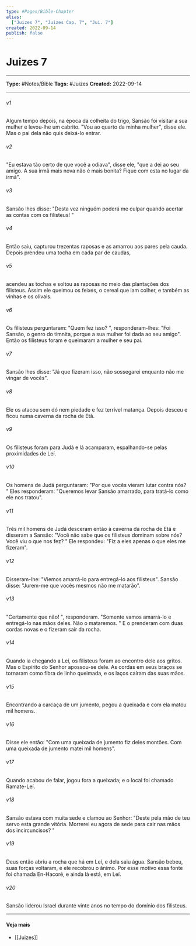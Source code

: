 ```yaml
---
type: #Pages/Bible-Chapter
alias:
  ["Juizes 7", "Juizes Cap. 7", "Jui. 7"]
created: 2022-09-14
publish: false
---
```


# Juizes 7

---

**Type:** #Notes/Bible
**Tags:** #Juizes
**Created:** 2022-09-14

---

###### v1
Algum tempo depois, na época da colheita do trigo, Sansão foi visitar a sua mulher e levou-lhe um cabrito. "Vou ao quarto da minha mulher", disse ele. Mas o pai dela não quis deixá-lo entrar.
###### v2
"Eu estava tão certo de que você a odiava", disse ele, "que a dei ao seu amigo. A sua irmã mais nova não é mais bonita? Fique com esta no lugar da irmã".
###### v3
Sansão lhes disse: "Desta vez ninguém poderá me culpar quando acertar as contas com os filisteus! "
###### v4
Então saiu, capturou trezentas raposas e as amarrou aos pares pela cauda. Depois prendeu uma tocha em cada par de caudas,
###### v5
acendeu as tochas e soltou as raposas no meio das plantações dos filisteus. Assim ele queimou os feixes, o cereal que iam colher, e também as vinhas e os olivais.
###### v6
Os filisteus perguntaram: "Quem fez isso? ", responderam-lhes: "Foi Sansão, o genro do timnita, porque a sua mulher foi dada ao seu amigo". Então os filisteus foram e queimaram a mulher e seu pai.
###### v7
Sansão lhes disse: "Já que fizeram isso, não sossegarei enquanto não me vingar de vocês".
###### v8
Ele os atacou sem dó nem piedade e fez terrível matança. Depois desceu e ficou numa caverna da rocha de Etã.
###### v9
Os filisteus foram para Judá e lá acamparam, espalhando-se pelas proximidades de Leí.
###### v10
Os homens de Judá perguntaram: "Por que vocês vieram lutar contra nós? " Eles responderam: "Queremos levar Sansão amarrado, para tratá-lo como ele nos tratou".
###### v11
Três mil homens de Judá desceram então à caverna da rocha de Etã e disseram a Sansão: "Você não sabe que os filisteus dominam sobre nós? Você viu o que nos fez? " Ele respondeu: "Fiz a eles apenas o que eles me fizeram".
###### v12
Disseram-lhe: "Viemos amarrá-lo para entregá-lo aos filisteus". Sansão disse: "Jurem-me que vocês mesmos não me matarão".
###### v13
"Certamente que não! ", responderam. "Somente vamos amarrá-lo e entregá-lo nas mãos deles. Não o mataremos. " E o prenderam com duas cordas novas e o fizeram sair da rocha.
###### v14
Quando ia chegando a Leí, os filisteus foram ao encontro dele aos gritos. Mas o Espírito do Senhor apossou-se dele. As cordas em seus braços se tornaram como fibra de linho queimada, e os laços caíram das suas mãos.
###### v15
Encontrando a carcaça de um jumento, pegou a queixada e com ela matou mil homens.
###### v16
Disse ele então: "Com uma queixada de jumento fiz deles montões. Com uma queixada de jumento matei mil homens".
###### v17
Quando acabou de falar, jogou fora a queixada; e o local foi chamado Ramate-Leí.
###### v18
Sansão estava com muita sede e clamou ao Senhor: "Deste pela mão de teu servo esta grande vitória. Morrerei eu agora de sede para cair nas mãos dos incircuncisos? "
###### v19
Deus então abriu a rocha que há em Leí, e dela saiu água. Sansão bebeu, suas forças voltaram, e ele recobrou o ânimo. Por esse motivo essa fonte foi chamada En-Hacoré, e ainda lá está, em Leí.
###### v20
Sansão liderou Israel durante vinte anos no tempo do domínio dos filisteus.


---

#### Veja mais

- [[Juizes]]
